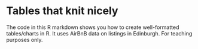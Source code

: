 # Tables that knit nicely
The code in this R markdown shows you how to create well-formatted tables/charts in R. It uses AirBnB data on listings in Edinburgh. For teaching purposes only.
